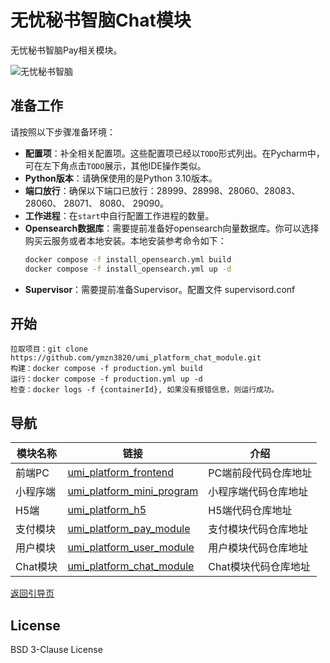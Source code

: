 # 无忧秘书智脑Chat模块

无忧秘书智脑Pay相关模块。

![无忧秘书智脑](https://umi-intelligence.oss-cn-shenzhen.aliyuncs.com/static/website/screenshot-ai.umi6.com-2024.03.13-10_15_32.png)

## 准备工作

请按照以下步骤准备环境：

- **配置项**：补全相关配置项。这些配置项已经以`TODO`形式列出。在Pycharm中，可在左下角点击`TODO`展示，其他IDE操作类似。
- **Python版本**：请确保使用的是Python 3.10版本。
- **端口放行**：确保以下端口已放行：28999、28998、28060、28083、28060、 28071、 8080、 29090。
- **工作进程**：在`start`中自行配置工作进程的数量。
- **Opensearch数据库**：需要提前准备好opensearch向量数据库。你可以选择购买云服务或者本地安装。本地安装参考命令如下：
  ```sh
  docker compose -f install_opensearch.yml build 
  docker compose -f install_opensearch.yml up -d
- **Supervisor**：需要提前准备Supervisor。配置文件 supervisord.conf


## 开始
    拉取项目：git clone https://github.com/ymzn3820/umi_platform_chat_module.git
    构建：docker compose -f production.yml build
    运行：docker compose -f production.yml up -d
    检查：docker logs -f {containerId}, 如果没有报错信息，则运行成功。

## 导航
| 模块名称 | 链接 | 介绍|
| -------- | ---- |---- |
| 前端PC | [umi_platform_frontend](https://github.com/ymzn3820/umi_platform_frontend) | PC端前段代码仓库地址|
| 小程序端 | [umi_platform_mini_program](https://github.com/ymzn3820/umi_platform_mini_program) |小程序端代码仓库地址|
| H5端 | [umi_platform_h5](https://github.com/ymzn3820/umi_platform_h5) |H5端代码仓库地址|
| 支付模块 | [umi_platform_pay_module](https://github.com/ymzn3820/umi_platform_pay_module) |支付模块代码仓库地址|
| 用户模块 | [umi_platform_user_module](https://github.com/ymzn3820/umi_platform_user_module) |用户模块代码仓库地址|
| Chat模块 | [umi_platform_chat_module](https://github.com/ymzn3820/umi_platform_chat_module) |Chat模块代码仓库地址|

[返回引导页](https://github.com/ymzn3820/umi_platform_pay_module)

## License

BSD 3-Clause License
